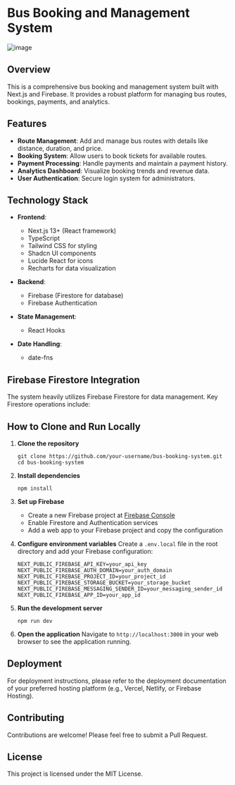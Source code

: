 # Bus Booking and Management System
![image](https://github.com/user-attachments/assets/90a77dee-ff8b-4b9c-a706-2285b4514373)

## Overview

This is a comprehensive bus booking and management system built with Next.js and Firebase. It provides a robust platform for managing bus routes, bookings, payments, and analytics.

## Features

- **Route Management**: Add and manage bus routes with details like distance, duration, and price.
- **Booking System**: Allow users to book tickets for available routes.
- **Payment Processing**: Handle payments and maintain a payment history.
- **Analytics Dashboard**: Visualize booking trends and revenue data.
- **User Authentication**: Secure login system for administrators.

## Technology Stack

- **Frontend**: 
  - Next.js 13+ (React framework)
  - TypeScript
  - Tailwind CSS for styling
  - Shadcn UI components
  - Lucide React for icons
  - Recharts for data visualization

- **Backend**:
  - Firebase (Firestore for database)
  - Firebase Authentication

- **State Management**:
  - React Hooks

- **Date Handling**:
  - date-fns

## Firebase Firestore Integration

The system heavily utilizes Firebase Firestore for data management. Key Firestore operations include:

## How to Clone and Run Locally

1. **Clone the repository**
   ```
   git clone https://github.com/your-username/bus-booking-system.git
   cd bus-booking-system
   ```

2. **Install dependencies**
   ```
   npm install
   ```

3. **Set up Firebase**
   - Create a new Firebase project at [Firebase Console](https://console.firebase.google.com/)
   - Enable Firestore and Authentication services
   - Add a web app to your Firebase project and copy the configuration

4. **Configure environment variables**
   Create a `.env.local` file in the root directory and add your Firebase configuration:
   ```
   NEXT_PUBLIC_FIREBASE_API_KEY=your_api_key
   NEXT_PUBLIC_FIREBASE_AUTH_DOMAIN=your_auth_domain
   NEXT_PUBLIC_FIREBASE_PROJECT_ID=your_project_id
   NEXT_PUBLIC_FIREBASE_STORAGE_BUCKET=your_storage_bucket
   NEXT_PUBLIC_FIREBASE_MESSAGING_SENDER_ID=your_messaging_sender_id
   NEXT_PUBLIC_FIREBASE_APP_ID=your_app_id
   ```

5. **Run the development server**
   ```
   npm run dev
   ```

6. **Open the application**
   Navigate to `http://localhost:3000` in your web browser to see the application running.

## Deployment

For deployment instructions, please refer to the deployment documentation of your preferred hosting platform (e.g., Vercel, Netlify, or Firebase Hosting).

## Contributing

Contributions are welcome! Please feel free to submit a Pull Request.

## License

This project is licensed under the MIT License.

<head>
  <style> body { margin: 0; } </style>

  <script src="//unpkg.com/globe.gl"></script>
<!--  <script src="../../dist/globe.gl.js"></script>-->
</head>

<body>
  <div id="globeViz"></div>

  <script>
    // Gen random data
    const N = 300;
    const gData = [...Array(N).keys()].map(() => ({
      lat: (Math.random() - 0.5) * 180,
      lng: (Math.random() - 0.5) * 360,
      size: Math.random() / 3,
      color: ['red', 'white', 'blue', 'green'][Math.round(Math.random() * 3)]
    }));

    Globe()
      .globeImageUrl('//unpkg.com/three-globe/example/img/earth-night.jpg')
      .pointsData(gData)
      .pointAltitude('size')
      .pointColor('color')
    (document.getElementById('globeViz'))

  </script>
</body>
